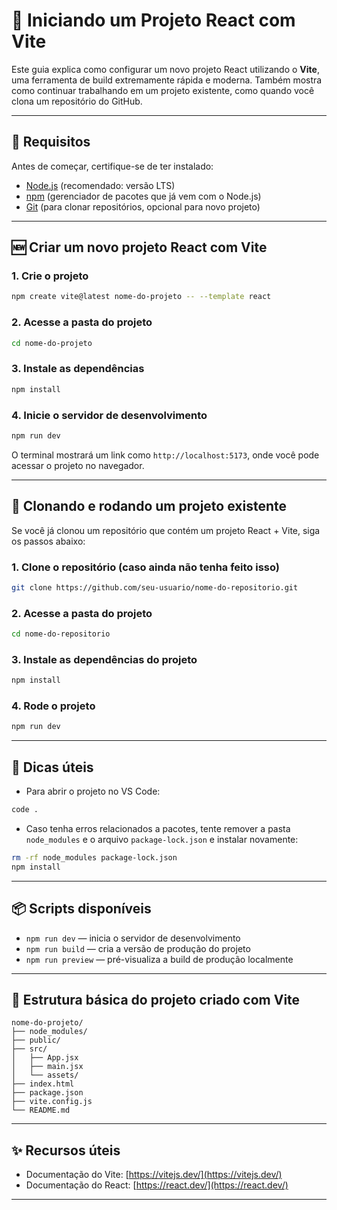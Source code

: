# 🚀 Iniciando um Projeto React com Vite

Este guia explica como configurar um novo projeto React utilizando o **Vite**, uma ferramenta de build extremamente rápida e moderna. Também mostra como continuar trabalhando em um projeto existente, como quando você clona um repositório do GitHub.

---

## 🧰 Requisitos

Antes de começar, certifique-se de ter instalado:

- [Node.js](https://nodejs.org/) (recomendado: versão LTS)
- [npm](https://www.npmjs.com/) (gerenciador de pacotes que já vem com o Node.js)
- [Git](https://git-scm.com/) (para clonar repositórios, opcional para novo projeto)

---

## 🆕 Criar um novo projeto React com Vite

### 1. Crie o projeto

```bash
npm create vite@latest nome-do-projeto -- --template react
````

### 2. Acesse a pasta do projeto

```bash
cd nome-do-projeto
```

### 3. Instale as dependências

```bash
npm install
```

### 4. Inicie o servidor de desenvolvimento

```bash
npm run dev
```

O terminal mostrará um link como `http://localhost:5173`, onde você pode acessar o projeto no navegador.

---

## 🔄 Clonando e rodando um projeto existente

Se você já clonou um repositório que contém um projeto React + Vite, siga os passos abaixo:

### 1. Clone o repositório (caso ainda não tenha feito isso)

```bash
git clone https://github.com/seu-usuario/nome-do-repositorio.git
```

### 2. Acesse a pasta do projeto

```bash
cd nome-do-repositorio
```

### 3. Instale as dependências do projeto

```bash
npm install
```

### 4. Rode o projeto

```bash
npm run dev
```

---

## 🧼 Dicas úteis

* Para abrir o projeto no VS Code:

```bash
code .
```

* Caso tenha erros relacionados a pacotes, tente remover a pasta `node_modules` e o arquivo `package-lock.json` e instalar novamente:

```bash
rm -rf node_modules package-lock.json
npm install
```

---

## 📦 Scripts disponíveis

* `npm run dev` — inicia o servidor de desenvolvimento
* `npm run build` — cria a versão de produção do projeto
* `npm run preview` — pré-visualiza a build de produção localmente

---

## 📁 Estrutura básica do projeto criado com Vite

```
nome-do-projeto/
├── node_modules/
├── public/
├── src/
│   ├── App.jsx
│   ├── main.jsx
│   └── assets/
├── index.html
├── package.json
├── vite.config.js
└── README.md
```

---

## ✨ Recursos úteis

* Documentação do Vite: [https://vitejs.dev/](https://vitejs.dev/)
* Documentação do React: [https://react.dev/](https://react.dev/)

---
